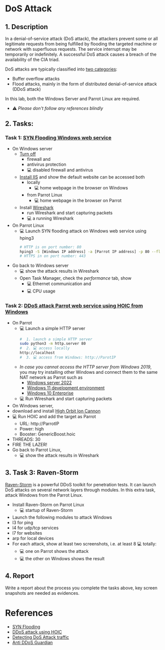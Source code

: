 # DoS Attack

## 1. Description
In a denial-of-service attack (DoS attack), the attackers prevent some or all legitimate requests from being fulfilled by flooding the targeted machine or network with superfluous requests. The service interrupt may be temporarily or indefinitely. A successful DoS attack causes a breach of the availability of the CIA triad.

DoS attacks are typically classified into [two categories](https://github.com/Samsar4/Ethical-Hacking-Labs/blob/master/9-Denial-of-Service/0-Introduction.md):
- Buffer overflow attacks
- Flood attacks, mainly in the form of distributed denial-of-service attack (DDoS attack)

In this lab, both the Windows Server and Parrot Linux are required.

- ⚠️ *Please don't follow any references blindly*

## 2. Tasks: 
###  Task 1: [SYN Flooding Windows web service](https://github.com/Samsar4/Ethical-Hacking-Labs/blob/master/9-Denial-of-Service/1-SYN-Flooding.md)
- On Windows server
  - [Turn off](https://samsclass.info/123/proj10/123p2win.htm) 
    -  firewall and 
    -  antivirus protection
    -  💻 disabled firewall and antivirus
  - [Install IIS](https://computingforgeeks.com/install-and-configure-iis-web-server-on-windows-server/) and show the default website can be accessed both 
    -  locally 
       -  💻 home webpage in the browser on Windows
    -  from Parrot Linux
       -  💻 home webpage in the browser on Parrot
  - Install [Wireshark](https://www.wireshark.org/)
    -  run Wireshark and start capturing packets
    -  💻 a running Wireshark
- On Parrot Linux
  - 💻 Launch SYN flooding attack on Windows web service using hping3
     ```bash
     # HTTP is on port number: 80
     hping3 -S [Windows IP address] -a [Parrot IP address] -p 80 --flood
     # HTTPS in on port number: 443
     ```
- Go back to Windows server
  - 💻 show the attack results in Wireshark
  - Open Task Manager, check the *performance* tab, show 
    - 💻 Ethernet communication and
    - 💻 CPU usage

###  Task 2: [DDoS attack Parrot web service using HOIC from Windows](https://github.com/Samsar4/Ethical-Hacking-Labs/blob/master/9-Denial-of-Service/2-DDoS-using-HOIC.md)
- On Parrot 
  - 💻 Launch a simple HTTP server
    ```bash
    #  1. launch a simple HTTP server
    sudo python3 -m http.server 80
    #  2. 💻 access locally
    http://localhost
    #  3. 💻 access from Windows: http://ParotIP
    ```
  - *In case you cannot access the HTTP server from Windows 2019*, you may try installing other Windows and connect them to the same NAT network as Parrot such as
    - [Windows server 2022](https://www.microsoft.com/en-us/evalcenter/evaluate-windows-server-2022)
    - [Windows 11 development environment](https://developer.microsoft.com/en-us/windows/downloads/virtual-machines/)
    - [Windows 10 Enterprise](https://www.microsoft.com/en-us/evalcenter/download-windows-10-enterprise)    
  -  💻 Run Wireshark and start capturing packets
-  On Windows server, 
  - download and install [High Orbit Ion Cannon](https://en.wikipedia.org/wiki/High_Orbit_Ion_Cannon) 
  - 💻 Run HOIC and add the target as Parrot
    - URL: http://ParrotIP
    - Power: high
    - Booster: GenericBoost.hoic
  - THREADS: 30
  - FIRE THE LAZER!
- Go back to Parrot Linux,
  - 💻 show the attack results in Wireshark

## 3. Task 3: Raven-Storm
[Raven-Storm](https://github.com/Tmpertor/Raven-Storm) is a powerful DDoS toolkit for penetration tests. It can launch DoS attacks on several network layers through modules. In this extra task, attack Windows from the Parrot Linux.
-  Install Raven-Storm on Parrot Linux
   -  💻 startup of Raven-Storm
-  Launch the following modules to attack Windows
  - l3 for ping
  - l4 for udp/tcp services
  - l7 for websites
  - arp for local devices
- For each attack, show at least two screenshots, i.e. at least 8 💻 totally:
  - 💻 one on Parrot shows the attack
  - 💻 the other on Windows shows the result 


## 4. Report
Write a report about the process you complete the tasks above, key screen snapshots are needed as evidences.

# References
- [SYN Flooding](https://github.com/Samsar4/Ethical-Hacking-Labs/blob/master/9-Denial-of-Service/1-SYN-Flooding.md)
- [DDoS attack using HOIC](https://github.com/Samsar4/Ethical-Hacking-Labs/blob/master/9-Denial-of-Service/2-DDoS-using-HOIC.md)
- [Detecting DoS Attack traffic](https://github.com/Samsar4/Ethical-Hacking-Labs/blob/master/9-Denial-of-Service/3-Detecting-DoS-Traffic.md)
- [Anti DDoS Guardian](https://www.anti-ddos.net/)